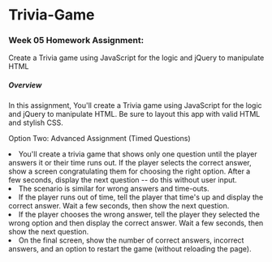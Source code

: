 <h1>Trivia-Game</h1>

<h3>Week 05 Homework Assignment:</h3>
<p>Create a Trivia game using JavaScript for the logic and jQuery to manipulate HTML</p>

<h5>Overview</h5>
<p>In this assignment, You'll create a Trivia game using JavaScript for the logic and jQuery to manipulate HTML. Be sure to layout this app with valid HTML and stylish CSS.</P>
<p>Option Two: Advanced Assignment (Timed Questions)</p>
<li>You'll create a trivia game that shows only one question until the player answers it or their time runs out.
If the player selects the correct answer, show a screen congratulating them for choosing the right option. After a few seconds, display the next question -- do this without user input.</li>
<li>The scenario is similar for wrong answers and time-outs.</li>
<li>If the player runs out of time, tell the player that time's up and display the correct answer. Wait a few seconds, then show the next question.</li>
<li>If the player chooses the wrong answer, tell the player they selected the wrong option and then display the correct answer. Wait a few seconds, then show the next question.</li>
<li>On the final screen, show the number of correct answers, incorrect answers, and an option to restart the game (without reloading the page).</li>